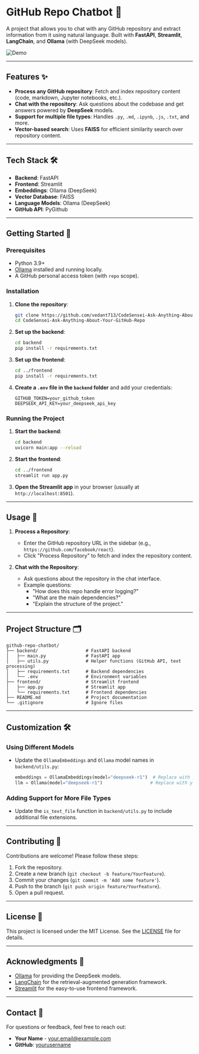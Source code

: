 # GitHub Repo Chatbot 🤖

A project that allows you to chat with any GitHub repository and extract information from it using natural language. Built with **FastAPI**, **Streamlit**, **LangChain**, and **Ollama** (with DeepSeek models).

![Demo](https://via.placeholder.com/800x400.png?text=Demo+Placeholder) <!-- Add a demo GIF or screenshot here -->

---

## Features ✨
- **Process any GitHub repository**: Fetch and index repository content (code, markdown, Jupyter notebooks, etc.).
- **Chat with the repository**: Ask questions about the codebase and get answers powered by **DeepSeek** models.
- **Support for multiple file types**: Handles `.py`, `.md`, `.ipynb`, `.js`, `.txt`, and more.
- **Vector-based search**: Uses **FAISS** for efficient similarity search over repository content.

---

## Tech Stack 🛠️
- **Backend**: FastAPI
- **Frontend**: Streamlit
- **Embeddings**: Ollama (DeepSeek)
- **Vector Database**: FAISS
- **Language Models**: Ollama (DeepSeek)
- **GitHub API**: PyGithub

---

## Getting Started 🚀

### Prerequisites
- Python 3.9+
- [Ollama](https://ollama.ai/) installed and running locally.
- A GitHub personal access token (with `repo` scope).

### Installation

1. **Clone the repository**:
   ```bash
   git clone https://github.com/vedant713/CodeSensei-Ask-Anything-About-Your-GitHub-Repo.git
   cd CodeSensei-Ask-Anything-About-Your-GitHub-Repo
   ```

2. **Set up the backend**:
   ```bash
   cd backend
   pip install -r requirements.txt
   ```

3. **Set up the frontend**:
   ```bash
   cd ../frontend
   pip install -r requirements.txt
   ```

4. **Create a `.env` file in the `backend` folder** and add your credentials:
   ```env
   GITHUB_TOKEN=your_github_token
   DEEPSEEK_API_KEY=your_deepseek_api_key
   ```

### Running the Project

1. **Start the backend**:
   ```bash
   cd backend
   uvicorn main:app --reload
   ```

2. **Start the frontend**:
   ```bash
   cd ../frontend
   streamlit run app.py
   ```

3. **Open the Streamlit app** in your browser (usually at `http://localhost:8501`).

---

## Usage 📖

1. **Process a Repository**:
   - Enter the GitHub repository URL in the sidebar (e.g., `https://github.com/facebook/react`).
   - Click "Process Repository" to fetch and index the repository content.

2. **Chat with the Repository**:
   - Ask questions about the repository in the chat interface.
   - Example questions:
     - "How does this repo handle error logging?"
     - "What are the main dependencies?"
     - "Explain the structure of the project."

---

## Project Structure 🗂️

```
github-repo-chatbot/
├── backend/                  # FastAPI backend
│   ├── main.py               # FastAPI app
│   ├── utils.py              # Helper functions (GitHub API, text processing)
│   ├── requirements.txt      # Backend dependencies
│   └── .env                  # Environment variables
├── frontend/                 # Streamlit frontend
│   ├── app.py                # Streamlit app
│   └── requirements.txt      # Frontend dependencies
├── README.md                 # Project documentation
└── .gitignore                # Ignore files
```

---

## Customization 🛠️

### Using Different Models
- Update the `OllamaEmbeddings` and `Ollama` model names in `backend/utils.py`:
  ```python
  embeddings = OllamaEmbeddings(model="deepseek-r1")  # Replace with your preferred model
  llm = Ollama(model="deepseek-r1")                  # Replace with your preferred model
  ```

### Adding Support for More File Types
- Update the `is_text_file` function in `backend/utils.py` to include additional file extensions.

---

## Contributing 🤝

Contributions are welcome! Please follow these steps:
1. Fork the repository.
2. Create a new branch (`git checkout -b feature/YourFeature`).
3. Commit your changes (`git commit -m 'Add some feature'`).
4. Push to the branch (`git push origin feature/YourFeature`).
5. Open a pull request.

---

## License 📄

This project is licensed under the MIT License. See the [LICENSE](LICENSE) file for details.

---

## Acknowledgments 🙏
- [Ollama](https://ollama.ai/) for providing the DeepSeek models.
- [LangChain](https://www.langchain.com/) for the retrieval-augmented generation framework.
- [Streamlit](https://streamlit.io/) for the easy-to-use frontend framework.

---

## Contact 📧

For questions or feedback, feel free to reach out:
- **Your Name** - [your.email@example.com](mailto:your.email@example.com)
- **GitHub**: [yourusername](https://github.com/yourusername)

